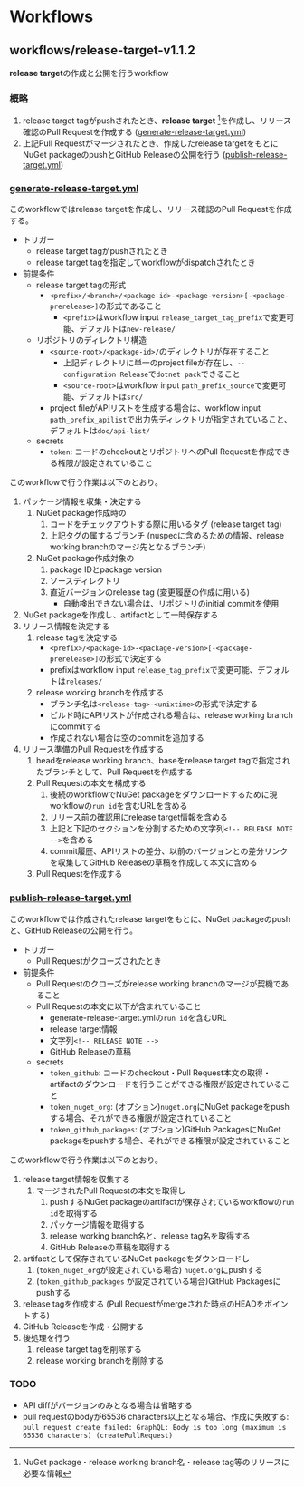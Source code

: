 # Workflows
## workflows/release-target-v1.1.2
**release target**の作成と公開を行うworkflow

### 概略
1. release target tagがpushされたとき、**release target** [^release-target]を作成し、リリース確認のPull Requestを作成する ([generate-release-target.yml](#generate-release-target.yml))
2. 上記Pull Requestがマージされたとき、作成したrelease targetをもとにNuGet packageのpushとGitHub Releaseの公開を行う ([publish-release-target.yml](#publish-release-target.yml))

[^release-target]: NuGet package・release working branch名・release tag等のリリースに必要な情報

### [generate-release-target.yml](/.github/workflows/generate-release-target.yml)
このworkflowではrelease targetを作成し、リリース確認のPull Requestを作成する。

- トリガー
  - release target tagがpushされたとき
  - release target tagを指定してworkflowがdispatchされたとき
- 前提条件
  - release target tagの形式
    - `<prefix>/<branch>/<package-id>-<package-version>[-<package-prerelease>]`の形式であること
      - `<prefix>`はworkflow input `release_target_tag_prefix`で変更可能、デフォルトは`new-release/`
  - リポジトリのディレクトリ構造
    - `<source-root>/<package-id>/`のディレクトリが存在すること
      - 上記ディレクトリに単一のproject fileが存在し、`--configuration Release`で`dotnet pack`できること
      - `<source-root>`はworkflow input `path_prefix_source`で変更可能、デフォルトは`src/`
    - project fileがAPIリストを生成する場合は、workflow input `path_prefix_apilist`で出力先ディレクトリが指定されていること、デフォルトは`doc/api-list/`
  - secrets
    - `token`: コードのcheckoutとリポジトリへのPull Requestを作成できる権限が設定されていること

このworkflowで行う作業は以下のとおり。

1. パッケージ情報を収集・決定する
   1. NuGet package作成時の
      1. コードをチェックアウトする際に用いるタグ (release target tag)
      2. 上記タグの属するブランチ (nuspecに含めるための情報、release working branchのマージ先となるブランチ)
   2. NuGet package作成対象の
      1. package IDとpackage version
      2. ソースディレクトリ
      3. 直近バージョンのrelease tag (変更履歴の作成に用いる)
         - 自動検出できない場合は、リポジトリのinitial commitを使用
2. NuGet packageを作成し、artifactとして一時保存する
3. リリース情報を決定する
   1. release tagを決定する
      - `<prefix>/<package-id>-<package-version>[-<package-prerelease>]`の形式で決定する
      - prefixはworkflow input `release_tag_prefix`で変更可能、デフォルトは`releases/`
   2. release working branchを作成する
      - ブランチ名は`<release-tag>-<unixtime>`の形式で決定する
      - ビルド時にAPIリストが作成される場合は、release working branchにcommitする
      - 作成されない場合は空のcommitを追加する
4. リリース準備のPull Requestを作成する
   1. headをrelease working branch、baseをrelease target tagで指定されたブランチとして、Pull Requestを作成する
   2. Pull Requestの本文を構成する
      1. 後続のworkflowでNuGet packageをダウンロードするために現workflowの`run id`を含むURLを含める
      2. リリース前の確認用にrelease target情報を含める
      3. 上記と下記のセクションを分割するための文字列`<!-- RELEASE NOTE -->`を含める
      4. commit履歴、APIリストの差分、以前のバージョンとの差分リンクを収集してGitHub Releaseの草稿を作成して本文に含める
   3. Pull Requestを作成する

### [publish-release-target.yml](/.github/workflows/publish-release-target.yml)
このworkflowでは作成されたrelease targetをもとに、NuGet packageのpushと、GitHub Releaseの公開を行う。

- トリガー
  - Pull Requestがクローズされたとき
- 前提条件
  - Pull Requestのクローズがrelease working branchのマージが契機であること
  - Pull Requestの本文に以下が含まれていること
    - generate-release-target.ymlの`run id`を含むURL
    - release target情報
    - 文字列`<!-- RELEASE NOTE -->`
    - GitHub Releaseの草稿
  - secrets
    - `token_github`: コードのcheckout・Pull Request本文の取得・artifactのダウンロードを行うことができる権限が設定されていること
    - `token_nuget_org`: (オプション)`nuget.org`にNuGet packageをpushする場合、それができる権限が設定されていること
    - `token_github_packages`: (オプション)GitHub PackagesにNuGet packageをpushする場合、それができる権限が設定されていること

このworkflowで行う作業は以下のとおり。

1. release target情報を収集する
   1. マージされたPull Requestの本文を取得し
      1. pushするNuGet packageのartifactが保存されているworkflowの`run id`を取得する
      2. パッケージ情報を取得する
      3. release working branch名と、release tag名を取得する
      4. GitHub Releaseの草稿を取得する
2. artifactとして保存されているNuGet packageをダウンロードし
   1. (`token_nuget_org`が設定されている場合) `nuget.org`にpushする
   2. (`token_github_packages` が設定されている場合)GitHub Packagesにpushする
3. release tagを作成する (Pull Requestがmergeされた時点のHEADをポイントする)
4. GitHub Releaseを作成・公開する
5. 後処理を行う
   1. release target tagを削除する
   2. release working branchを削除する

### TODO
- API diffがバージョンのみとなる場合は省略する
- pull requestのbodyが65536 characters以上となる場合、作成に失敗する: `pull request create failed: GraphQL: Body is too long (maximum is 65536 characters) (createPullRequest)`
